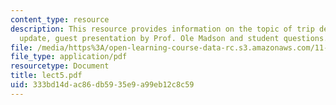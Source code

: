 ```yaml
---
content_type: resource
description: This resource provides information on the topic of trip details, project
  update, guest presentation by Prof. Ole Madson and student questions.
file: /media/https%3A/open-learning-course-data-rc.s3.amazonaws.com/11-027-city-to-city-comparing-researching-and-writing-about-cities-spring-2006/333bd14dac86db5935e9a99eb12c8c59_lect5.pdf
file_type: application/pdf
resourcetype: Document
title: lect5.pdf
uid: 333bd14d-ac86-db59-35e9-a99eb12c8c59
---
```

